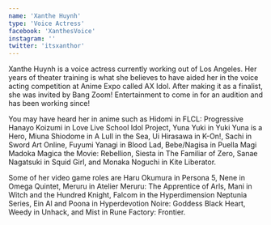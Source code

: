```yaml
---
name: 'Xanthe Huynh'
type: 'Voice Actress'
facebook: 'XanthesVoice'
instagram: ''
twitter: 'itsxanthor'
---
```

Xanthe Huynh is a voice actress currently working out of Los Angeles. Her years of theater training is what she believes to have aided her in the voice acting competition at Anime Expo called AX Idol. After making it as a finalist, she was invited by Bang Zoom! Entertainment to come in for an audition and has been working since!

You may have heard her in anime such as Hidomi in FLCL: Progressive Hanayo Koizumi in Love Live School Idol Project, Yuna Yuki in Yuki Yuna is a Hero, Miuna Shiodome in A Lull in the Sea, Ui Hirasawa in K-On!, Sachi in Sword Art Online, Fuyumi Yanagi in Blood Lad, Bebe/Nagisa in Puella Magi Madoka Magica the Movie: Rebellion, Siesta in The Familiar of Zero, Sanae Nagatsuki in Squid Girl, and Monaka Noguchi in Kite Liberator.

Some of her video game roles are Haru Okumura in Persona 5, Nene in Omega Quintet,
Meruru in Atelier Meruru: The Apprentice of Arls, Mani in Witch and the Hundred Knight, Falcom in the Hyperdimension Neptunia Series, Ein Al and Poona in Hyperdevotion Noire: Goddess Black Heart, Weedy in Unhack, and Mist in Rune Factory: Frontier.